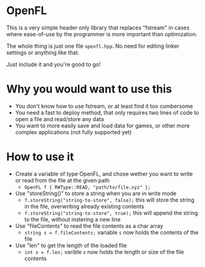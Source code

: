 # OpenFL
This is a very simple header only library that replaces "fstream" in cases where ease-of-use by the programmer is more important than optimization.  

The whole thing is just one file `openfl.hpp`. No need for editing linker settings or anything like that.

Just include it and you're good to go!

# Why you would want to use this
+ You don't know how to use fstream, or at least find it too cumbersome
+ You need a fast to deploy method, that only requires two lines of code to open a file and read/store any data
+ You want to more easily save and load data for games, or other more complex applications (not fully supported yet)

# How to use it
+ Create a variable of type OpenFL, and chose wether you want to write or read from the file at the given path
  + `OpenFL f { RWType::READ, "path/to/file.xyz" };`
+ Use "storeString()" to store a string when you are in write mode
  + `f.storeString("string-to-store", false);` this will store the string in the file, overwriting already existing contents
  + `f.storeString("string-to-store", true);` this will append the string to the file, without instering a new line
+ Use "fileContents" to read the file contents as a char array
  + `string s = f.fileContents;` variable `s` now holds the contents of the file
+ Use "len" to get the length of the loaded file
  + `int x = f.len;` varible `x` now holds the length or size of the file contents
